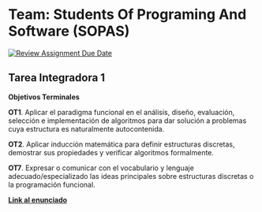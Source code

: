 
# Team: Students Of Programing And Software (SOPAS)

[![Review Assignment Due Date](https://classroom.github.com/assets/deadline-readme-button-24ddc0f5d75046c5622901739e7c5dd533143b0c8e959d652212380cedb1ea36.svg)](https://classroom.github.com/a/bdkSXPyS)
## Tarea Integradora 1
**Objetivos Terminales**

**OT1**. Aplicar el paradigma funcional en el análisis, diseño, evaluación, selección e implementación de algoritmos para dar solución a problemas cuya estructura es naturalmente autocontenida.

**OT2**. Aplicar inducción matemática para definir estructuras discretas, demostrar sus propiedades y verificar algoritmos formalmente.

**OT7**. Expresar o comunicar con el vocabulario y lenguaje adecuado/especializado las ideas principales sobre estructuras discretas o la programación funcional.

[**Link al enunciado**](https://docs.google.com/document/d/1DE6w9kOC9K0rSdpYpFipX4bMZofp1RHO/edit?usp=sharing&ouid=117715056210468312762&rtpof=true&sd=true)
